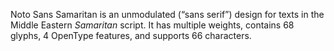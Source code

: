 Noto Sans Samaritan is an unmodulated (“sans serif”) design for texts in the Middle Eastern _Samaritan_ script. It has multiple weights, contains 68 glyphs, 4 OpenType features, and supports 66 characters.